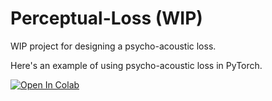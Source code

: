# Perceptual-Loss (WIP)

WIP project for designing a psycho-acoustic loss.

Here's an example of using psycho-acoustic loss in PyTorch.

[![Open In Colab](https://colab.research.google.com/assets/colab-badge.svg)](https://colab.research.google.com/github/jerryuhoo/Perceptual-Loss/blob/main/example.ipynb)
